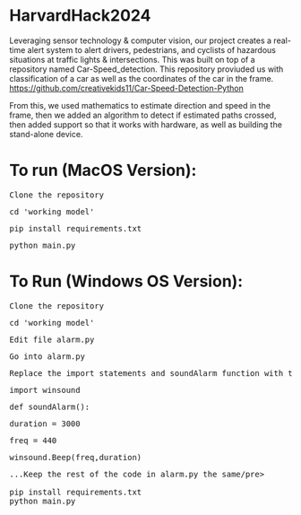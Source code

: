 # HarvardHack2024
Leveraging sensor technology & computer vision, our project creates a real-time alert system to  alert drivers, pedestrians, and cyclists of hazardous situations at traffic lights & intersections. This was built on top of a repository named Car-Speed_detection. This repository proviuded us with classification of a car as well as the coordinates of the car in the frame. https://github.com/creativekids11/Car-Speed-Detection-Python

From this, we used mathematics to estimate direction and speed in the frame, then we added an algorithm to detect if estimated paths crossed, then added support so that it works with hardware, as well as building the stand-alone device. 


# To run (MacOS Version):
<pre>Clone the repository</pre>
<pre>cd 'working model'</pre>
<pre>pip install requirements.txt</pre>
<pre>python main.py</pre>

# To Run (Windows OS Version):
<pre>Clone the repository</pre>
<pre>cd 'working model'</pre>
<pre>Edit file alarm.py</pre>
<pre>Go into alarm.py</pre>
<pre>Replace the import statements and soundAlarm function with the following</pre>
<pre>import winsound</pre>
<pre>def soundAlarm():</pre>
<pre>duration = 3000</pre>
<pre>freq = 440</pre>
<pre>winsound.Beep(freq,duration)</pre>
<pre>...Keep the rest of the code in alarm.py the same/pre>
  
pip install requirements.txt
python main.py
